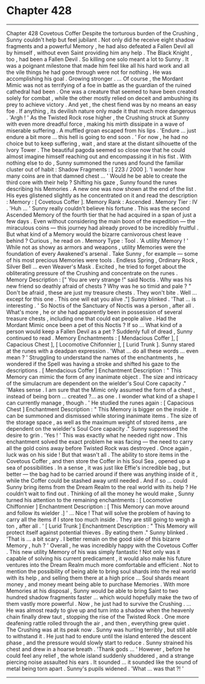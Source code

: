 
# Chapter 428


---

Chapter 428 Covetous Coffer
Despite the torturous burden of the Crushing , Sunny couldn't help but feel jubilant . Not only did he receive eight shadow fragments and a powerful Memory , he had also defeated a Fallen Devil all by himself , without even Saint providing him any help .
The Black Knight , too , had been a Fallen Devil . So killing one solo meant a lot to Sunny . It was a poignant milestone that made him feel like all his hard work and all the vile things he had gone through were not for nothing . He was accomplishing his goal .
Growing stronger .
… Of course , the Mordant Mimic was not as terrifying of a foe in battle as the guardian of the ruined cathedral had been . One was a creature that seemed to have been created solely for combat , while the other mostly relied on deceit and ambushing its prey to achieve victory . And yet , the chest fiend was by no means an easy foe . If anything , its devilish nature only made it that much more dangerous .
'Argh ! '
As the Twisted Rock rose higher , the Crushing struck at Sunny with even more dreadful force , making his mirth dissipate in a wave of miserable suffering . A muffled groan escaped from his lips .
'Endure … just endure a bit more … this hell is going to end soon . '
For now , he had no choice but to keep suffering , wait , and stare at the distant silhouette of the Ivory Tower .
The beautiful pagoda seemed so close now that he could almost imagine himself reaching out and encompassing it in his fist .
With nothing else to do , Sunny summoned the runes and found the familiar cluster out of habit :
Shadow Fragments : [ 223 / 2000 ].
'I wonder how many coins are in that damned chest … '
Would he be able to create the third core with their help ?
Shifting his gaze , Sunny found the runes describing his Memories . A new one was now shown at the end of the list .
His eyes glistened slightly as he concentrated on it and read the description :
Memory : [ Covetous Coffer ].
Memory Rank : Ascended .
Memory Tier : IV .
'Huh … '
Sunny really couldn't believe his fortune . This was the second Ascended Memory of the fourth tier that he had acquired in a span of just a few days . Even without considering the main boon of the expedition — the miraculous coins — this journey had already proved to be incredibly fruitful .
But what kind of a Memory would the bizarre carnivorous chest leave behind ?
Curious , he read on .
Memory Type : Tool .
'A utility Memory ! '
While not as showy as armors and weapons , utility Memories were the foundation of every Awakened's arsenal . Take Sunny , for example — some of his most precious Memories were tools . Endless Spring , Ordinary Rock , Silver Bell … even Weaver's Mask .
Excited , he tried to forget about the obliterating pressure of the Crushing and concentrate on the runes .
Memory Description : [" You are very strange !" said Noctis . Why was his new friend so deathly afraid of chests ? Why was he so timid and pale ? " Don't be afraid , these are just my treasure chests . They won't bite . Well ... except for this one . This one will eat you alive ."]
Sunny blinked .
'That … is interesting . '
So Noctis of the Sanctuary of Noctis was a person , after all . What's more , he or she had apparently been in possession of several treasure chests , including one that could eat people alive .
Had the Mordant Mimic once been a pet of this Noctis ? If so …
What kind of a person would keep a Fallen Devil as a pet ?
Suddenly full of dread , Sunny continued to read .
Memory Enchantments : [ Mendacious Coffer ], [ Capacious Chest ], [ Locomotive Chifonnier ], [ Lurid Trunk ].
Sunny stared at the runes with a deadpan expression .
'What … do all these words … even mean ? '
Struggling to understand the names of the enchantments , he wondered if the Spell was having a stroke and shifted his gaze to the descriptions .
[ Mendacious Coffer ] Enchantment Description : " This Memory can mimic the form of any inanimate object . The size and intricacy of the simulacrum are dependent on the wielder's Soul Core capacity ."
'Makes sense . I am sure that the Mimic only assumed the form of a chest , instead of being born … created ?... as one . I wonder what kind of a shape I can currently manage , though . '
He studied the runes again :
[ Capacious Chest ] Enchantment Description : " This Memory is bigger on the inside . It can be summoned and dismissed while storing inanimate items . The size of the storage space , as well as the maximum weight of stored items , are dependent on the wielder's Soul Core capacity ."
Sunny suppressed the desire to grin .
'Yes ! '
This was exactly what he needed right now . This enchantment solved the exact problem he was facing — the need to carry all the gold coins away before Twisted Rock was destroyed . Once again , luck was on his side !
But that wasn't all . The ability to store items in the Covetous Coffer , and then store the Coffer in his Soul Sea , opened up a sea of possibilities . In a sense , it was just like Effie's incredible bag , but better — the bag had to be carried around if there was anything inside of it , while the Coffer could be stashed away until needed .
And if so … could Sunny bring items from the Dream Realm to the real world with its help ? He couldn't wait to find out .
Thinking of all the money he would make , Sunny turned his attention to the remaining enchantments :
[ Locomotive Chiffonnier ] Enchantment Description : [ This Memory can move around and follow its wielder .]
' ... Nice ! That will solve the problem of having to carry all the items if I store too much inside . They are still going to weigh a ton , after all . '
[ Lurid Trunk ] Enchantment Description : " This Memory will protect itself against potential thieves . By eating them ."
Sunny blinked .
'That is ... a bit scary . I better remain on the good side of this bizarre Memory , huh ? '
Overall , he was incredibly happy with the Covetous Coffer . This new utility Memory of his was simply fantastic ! Not only was it capable of solving his current predicament , it would also make his future ventures into the Dream Realm much more comfortable and efficient . Not to mention the possibility of being able to bring soul shards into the real world with its help , and selling them there at a high price …
Soul shards meant money , and money meant being able to purchase Memories . With more Memories at his disposal , Sunny would be able to bring Saint to two hundred shadow fragments faster ... which would hopefully make the two of them vastly more powerful .
Now , he just had to survive the Crushing .
… He was almost ready to give up and turn into a shadow when the heavenly chain finally drew taut , stopping the rise of the Twisted Rock . One more deafening rattle rolled through the air , and then , everything grew quiet .
The Crushing was at its peak now . Sunny was hurting terribly , but still able to withstand it . He just had to endure until the island entered the descent phase , and the pressure would slowly start to reduce .
Sunny strained his chest and drew in a hoarse breath .
'Thank gods … '
However , before he could feel any relief , the whole island suddenly shuddered , and a strange piercing noise assaulted his ears .
It sounded ... it sounded like the sound of metal being torn apart .
Sunny's pupils widened .
'What … was that ?! '

---

